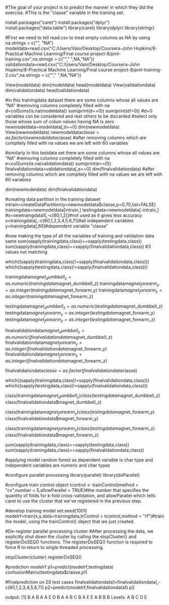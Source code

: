 #The goal of your project is to predict the manner in which they did the exercise. #This is the "classe" variable in the training set.

install.packages("caret") install.packages("dplyr") install.packages("data.table") library(caret) library(dplyr) library(stringr)

#First we need to tell read.csv to treat empty columns as NA by using na.strings = c("", "NA") modeldata=read.csv("C:/Users/Vaio/Desktop/Coursera-John Hopkins/8-Practical Machine Learning/Final course project-8/pml-training.csv",na.strings = c(""," ",NA,"NA")) validationdata=read.csv("C:/Users/Vaio/Desktop/Coursera-John Hopkins/8-Practical Machine Learning/Final course project-8/pml-training-2.csv",na.strings = c(""," ",NA,"NA"))

View(modeldata) dim(modeldata) head(modeldata) View(validationdata) dim(validationdata) head(validationdata)

#in this trainingdata dataset there are some columns whose all values are "NA" #removing columns completely filled with na d=colSums(is.na(modeldata)) sum(print(d==0)) sum(print(d!=0)) #d=0 variables csn be considered and rest others to be discarded #select only those whose sum of colum values having NA is zero newmodeldata=modeldata[,d==0] dim(newmodeldata) View(newmodeldata) newmodeldata$classe=as.factor(newmodeldata$classe) #after removing columns which are compltely filled with na values we are left with 60 variables

#similarly in this testdata set there are some columns whose all values are "NA" #removing columns completely filled with na e=colSums(is.na(validationdata)) sum(print(e==0)) finalvalidationdata=validationdata[,e==0] dim(finalvalidationdata) #after removing columns which are compltely filled with na values we are left with 60 variables

dim(newmodeldata) dim(finalvalidationdata)

#creating data partition in the training dataset intrain=createDataPartition(y=newmodeldata$classe,p=0.70,list=FALSE) trainingdata=newmodeldata[intrain,] testingdata=newmodeldata[-intrain,] #x=newtraingdata1[,-c(60,1,2)]#not used as it gives less accuracy x=trainingdata[,-c(60,1,2,3,4,5,6,7)]#all independent variables y=trainingdata[,60]#depemdent variable "classe"

#now making the type of all the variables of training and validation data same sum(sapply(trainingdata,class)==sapply(testingdata,class)) sum(sapply(trainingdata,class)==sapply(finalvalidationdata,class)) #3 values not matching

which((sapply(trainingdata,class)!=sapply(finalvalidationdata,class))) which((sapply(testingdata,class)!=sapply(finalvalidationdata,class)))

trainingdata$magnet_dumbbell_z=as.numeric(trainingdata$magnet_dumbbell_z) trainingdata$magnet_forearm_y=as.integer(trainingdata$magnet_forearm_y) trainingdata$magnet_forearm_z=as.integer(trainingdata$magnet_forearm_z)

testingdata$magnet_dumbbell_z=as.numeric(testingdata$magnet_dumbbell_z) testingdata$magnet_forearm_y=as.integer(testingdata$magnet_forearm_y) testingdata$magnet_forearm_z=as.integer(testingdata$magnet_forearm_z)

finalvalidationdata$magnet_dumbbell_z=as.numeric(finalvalidationdata$magnet_dumbbell_z) finalvalidationdata$magnet_forearm_y=as.integer(finalvalidationdata$magnet_forearm_y) finalvalidationdata$magnet_forearm_z=as.integer(finalvalidationdata$magnet_forearm_z)

finalvalidationdata$classe=as.factor(finalvalidationdata$classe)

which((sapply(trainingdata,class)!=sapply(finalvalidationdata,class))) which((sapply(testingdata,class)!=sapply(finalvalidationdata,class)))

class(trainingdata$magnet_dumbbell_z) class(testingdata$magnet_dumbbell_z) class(finalvalidationdata$magnet_dumbbell_z)

class(trainingdata$magnet_forearm_y) class(testingdata$magnet_forearm_y) class(finalvalidationdata$magnet_forearm_y)

class(trainingdata$magnet_forearm_z) class(testingdata$magnet_forearm_z) class(finalvalidationdata$magnet_forearm_z)

sum(sapply(trainingdata,class)==sapply(testingdata,class)) sum(sapply(trainingdata,class)==sapply(finalvalidationdata,class))

#applying model random forest as dependent variable is char type and independent variables are numeric and char types

#configure parallel processing library(parallel) library(doParallel)

#configure train control object tcontrol <- trainControl(method = "cv",number = 5,allowParallel = TRUE)#the number that specifies the quantity of folds for k-fold cross-validation, and allowParallel which tells caret to use the cluster that we've registered in the previous step.

#develop training model set.seed(1001) modelrf=train(x,y,data=trainingdata,trControl = tcontrol,method = "rf")#train the model, using the trainControl() object that we just created.

#De-register parallel processing cluster #After processing the data, we explicitly shut down the cluster by calling the stopCluster() and registerDoSEQ() functions. The registerDoSEQ() function is required to force R to return to single threaded processing.

stopCluster(cluster) registerDoSEQ()

#prediction modelrf p1=predict(modelrf,testingdata) confusionMatrix(testingdata$classe,p1)

#finalprediction on 20 test cases finalvalidationdata1=finalvalidationdata[,-c(60,1,2,3,4,5,6,7)] p2=predict(modelrf,finalvalidationdata1) p2

output: [1] B A B A A E D B A A B C B A E E A B B B Levels: A B C D E